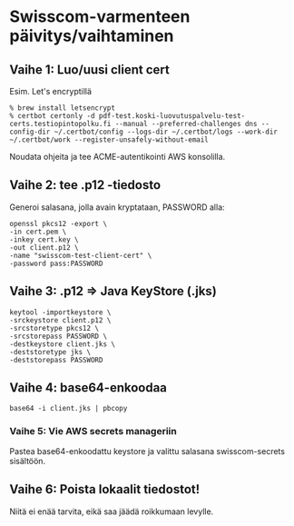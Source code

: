 # Swisscom-varmenteen päivitys/vaihtaminen

## Vaihe 1: Luo/uusi client cert

Esim. Let's encryptillä

    % brew install letsencrypt
    % certbot certonly -d pdf-test.koski-luovutuspalvelu-test-certs.testiopintopolku.fi --manual --preferred-challenges dns --config-dir ~/.certbot/config --logs-dir ~/.certbot/logs --work-dir ~/.certbot/work --register-unsafely-without-email

Noudata ohjeita ja tee ACME-autentikointi AWS konsolilla.

## Vaihe 2: tee .p12 -tiedosto

Generoi salasana, jolla avain kryptataan, PASSWORD alla:

    openssl pkcs12 -export \
    -in cert.pem \
    -inkey cert.key \
    -out client.p12 \
    -name "swisscom-test-client-cert" \
    -password pass:PASSWORD


## Vaihe 3: .p12 => Java KeyStore (.jks)

    keytool -importkeystore \
    -srckeystore client.p12 \
    -srcstoretype pkcs12 \
    -srcstorepass PASSWORD \
    -destkeystore client.jks \
    -deststoretype jks \
    -deststorepass PASSWORD

## Vaihe 4: base64-enkoodaa

    base64 -i client.jks | pbcopy

### Vaihe 5: Vie AWS secrets manageriin

Pastea base64-enkoodattu keystore ja valittu salasana swisscom-secrets sisältöön.

## Vaihe 6: Poista lokaalit tiedostot!

   Niitä ei enää tarvita, eikä saa jäädä roikkumaan levylle.
